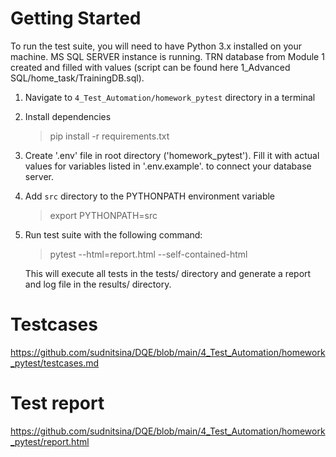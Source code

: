 # Getting Started
To run the test suite, you will need to have Python 3.x installed on your machine.
MS SQL SERVER instance is running. TRN database from Module 1 created and filled with values (script can be found here 1_Advanced SQL/home_task/TrainingDB.sql).

1. Navigate to `4_Test_Automation/homework_pytest` directory in a terminal
2. Install dependencies
    > pip install -r requirements.txt
3. Create '.env' file in root directory ('homework_pytest'). Fill it with actual values for variables listed in '.env.example'. to connect your database server.
4. Add `src` directory to the PYTHONPATH environment variable
    > export PYTHONPATH=src
5. Run test suite with the following command:
    > pytest --html=report.html --self-contained-html

    This will execute all tests in the tests/ directory and generate a report and log file in the results/ directory.

# Testcases
https://github.com/sudnitsina/DQE/blob/main/4_Test_Automation/homework_pytest/testcases.md

# Test report
https://github.com/sudnitsina/DQE/blob/main/4_Test_Automation/homework_pytest/report.html
